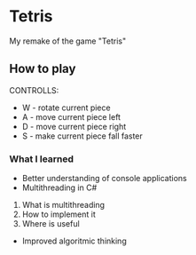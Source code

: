 # Tetris
My remake of the game "Tetris"

## How to play
CONTROLLS:
* W - rotate current piece
* A - move current piece left
* D - move current piece right
* S - make current piece fall faster

### What I learned
* Better understanding of console applications
* Multithreading in C#
 1. What is multithreading
 2. How to implement it
 3. Where is useful
* Improved algoritmic thinking
